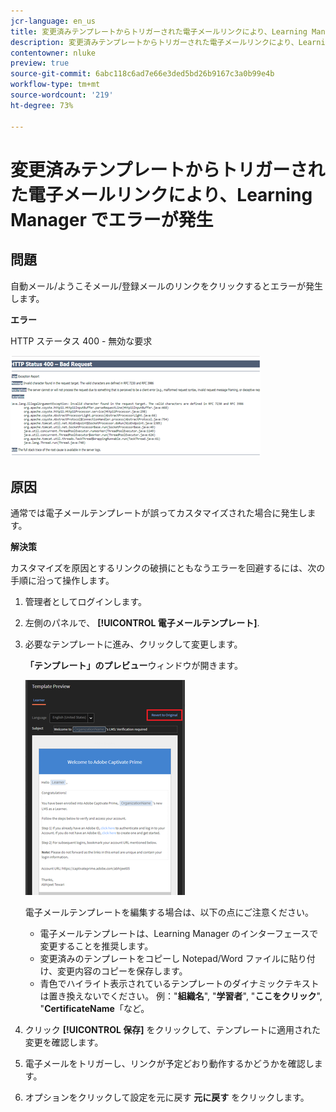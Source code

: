```yaml
---
jcr-language: en_us
title: 変更済みテンプレートからトリガーされた電子メールリンクにより、Learning Manager でエラーが発生
description: 変更済みテンプレートからトリガーされた電子メールリンクにより、Learning Manager Adobeでエラーが発生
contentowner: nluke
preview: true
source-git-commit: 6abc118c6ad7e66e3ded5bd26b9167c3a0b99e4b
workflow-type: tm+mt
source-wordcount: '219'
ht-degree: 73%

---
```




# 変更済みテンプレートからトリガーされた電子メールリンクにより、Learning Manager でエラーが発生

## 問題

自動メール/ようこそメール/登録メールのリンクをクリックするとエラーが発生します。

**エラー**

HTTP ステータス 400 - 無効な要求

![](assets/email-404.png)

## 原因

通常では電子メールテンプレートが誤ってカスタマイズされた場合に発生します。

**解決策**

カスタマイズを原因とするリンクの破損にともなうエラーを回避するには、次の手順に沿って操作します。

1. 管理者としてログインします。
1. 左側のパネルで、 **[!UICONTROL 電子メールテンプレート]**.

1. 必要なテンプレートに進み、クリックして変更します。

   **「テンプレート」のプレビュー**&#x200B;ウィンドウが開きます。

   ![](assets/email-template.png)

   電子メールテンプレートを編集する場合は、以下の点にご注意ください。

   * 電子メールテンプレートは、Learning Manager のインターフェースで変更することを推奨します。
   * 変更済みのテンプレートをコピーし Notepad/Word ファイルに貼り付け、変更内容のコピーを保存します。
   * 青色でハイライト表示されているテンプレートのダイナミックテキストは置き換えないでください。 例：&quot;**組織名**&quot;, &quot;**学習者**&quot;, &quot;**ここをクリック**&quot;, &quot;**CertificateName**「など。

1. クリック **[!UICONTROL 保存]** をクリックして、テンプレートに適用された変更を確認します。
1. 電子メールをトリガーし、リンクが予定どおり動作するかどうかを確認します。
1. オプションをクリックして設定を元に戻す **元に戻す** をクリックします。
